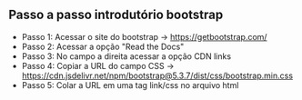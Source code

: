 ## Passo a passo introdutório bootstrap

- Passo 1: Acessar o site do bootstrap -> https://getbootstrap.com/
- Passo 2: Acessar a opção "Read the Docs"
- Passo 3: No campo a direita acessar a opção CDN links
- Passo 4: Copiar a URL do campo CSS -> https://cdn.jsdelivr.net/npm/bootstrap@5.3.7/dist/css/bootstrap.min.css
- Passo 5: Colar a URL em uma tag link/css no arquivo html